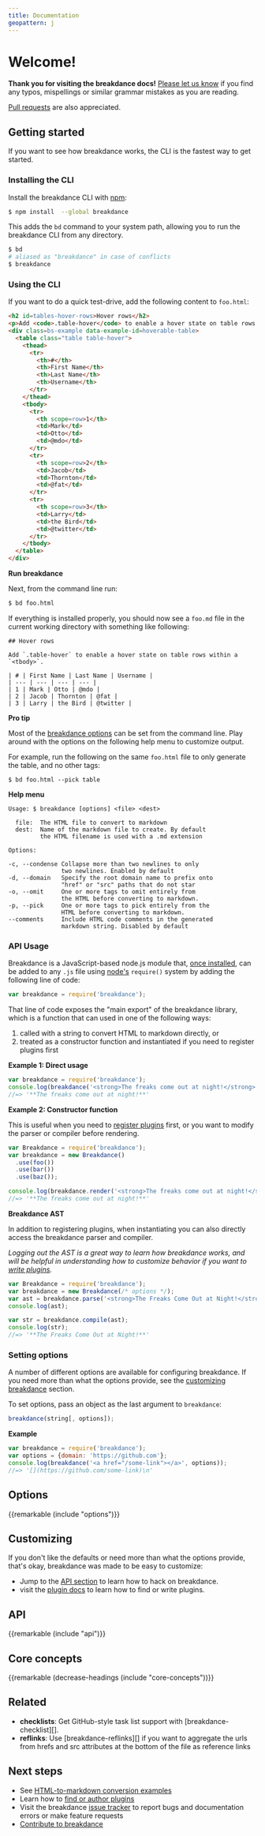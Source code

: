 ```yaml
---
title: Documentation
geopattern: j
---
```


# Welcome!

**Thank you for visiting the breakdance docs!** [Please let us know]({{@site.href}}/issues) if you find any typos, mispellings or similar grammar mistakes as you are reading.

[Pull requests](contributing.html) are also appreciated.

## Getting started

If you want to see how breakdance works, the CLI is the fastest way to get started. 

### Installing the CLI

Install the breakdance CLI with [npm](https://www.npmjs.com/):

```sh
$ npm install  --global breakdance
```

This adds the `bd` command to your system path, allowing you to run the breakdance CLI from any directory. 

```sh
$ bd
# aliased as "breakdance" in case of conflicts
$ breakdance
```

### Using the CLI

If you want to do a quick test-drive, add the following content to `foo.html`:

```html
<h2 id=tables-hover-rows>Hover rows</h2>
<p>Add <code>.table-hover</code> to enable a hover state on table rows within a <code>&lt;tbody&gt;</code>.</p>
<div class=bs-example data-example-id=hoverable-table>
  <table class="table table-hover">
    <thead>
      <tr>
        <th>#</th>
        <th>First Name</th>
        <th>Last Name</th>
        <th>Username</th>
      </tr>
    </thead>
    <tbody>
      <tr>
        <th scope=row>1</th>
        <td>Mark</td>
        <td>Otto</td>
        <td>@mdo</td>
      </tr>
      <tr>
        <th scope=row>2</th>
        <td>Jacob</td>
        <td>Thornton</td>
        <td>@fat</td>
      </tr>
      <tr>
        <th scope=row>3</th>
        <td>Larry</td>
        <td>the Bird</td>
        <td>@twitter</td>
      </tr>
    </tbody>
  </table>
</div>
```

**Run breakdance**

Next, from the command line run:

```sh
$ bd foo.html
```

If everything is installed properly, you should now see a `foo.md` file in the current working directory with something like following:

```
## Hover rows

Add `.table-hover` to enable a hover state on table rows within a `<tbody>`.

| # | First Name | Last Name | Username |
| --- | --- | --- | --- |
| 1 | Mark | Otto | @mdo |
| 2 | Jacob | Thornton | @fat |
| 3 | Larry | the Bird | @twitter |
```

**Pro tip**

Most of the [breakdance options](http://breakdance.io/docs.html#options) can be set from the command line. Play around with the options on the following help menu to customize output. 

For example, run the following on the same `foo.html` file to only generate the table, and no other tags:

```
$ bd foo.html --pick table
```

**Help menu**


```
Usage: $ breakdance [options] <file> <dest>

  file:  The HTML file to convert to markdown
  dest:  Name of the markdown file to create. By default
         the HTML filename is used with a .md extension

Options:

-c, --condense Collapse more than two newlines to only
               two newlines. Enabled by default
-d, --domain   Specify the root domain name to prefix onto
               "href" or "src" paths that do not star
-o, --omit     One or more tags to omit entirely from
               the HTML before converting to markdown.
-p, --pick     One or more tags to pick entirely from the
               HTML before converting to markdown.
--comments     Include HTML code comments in the generated
               markdown string. Disabled by default
```

### API Usage

Breakdance is a JavaScript-based node.js module that, [once installed](index.html#quickstart), can be added to any `.js` file using [node's](https://nodejs.org/api/modules.html) `require()` system by adding the following line of code:

```js
var breakdance = require('breakdance');
```

That line of code exposes the "main export" of the breakdance library, which is a function that can used in one of the following ways:

1. called with a string to convert HTML to markdown directly, or
2. treated as a constructor function and instantiated if you need to register plugins first

**Example 1: Direct usage**

```js
var breakdance = require('breakdance');
console.log(breakdance('<strong>The freaks come out at night!</strong>'));
//=> '**The freaks come out at night!**'
```

**Example 2: Constructor function**

This is useful when you need to [register plugins](plugins.html) first, or you want to modify the parser or compiler before rendering.

```js
var Breakdance = require('breakdance');
var breakdance = new Breakdance()
  .use(foo())
  .use(bar())
  .use(baz());

console.log(breakdance.render('<strong>The freaks come out at night!</strong>'));
//=> '**The freaks come out at night!**'
```

**Breakdance AST**

In addition to registering plugins, when instantiating you can also directly access the breakdance parser and compiler.

_Logging out the AST is a great way to learn how breakdance works, and will be helpful in understanding how to customize behavior if you want to [write plugins](plugins.html)._

```js
var Breakdance = require('breakdance');
var breakdance = new Breakdance(/* options */);
var ast = breakdance.parse('<strong>The Freaks Come Out at Night!</strong>');
console.log(ast);

var str = breakdance.compile(ast);
console.log(str);
//=> '**The Freaks Come Out at Night!**'
```

### Setting options

A number of different options are available for configuring breakdance. If you need more than what the options provide, see the [customizing breakdance](#customizing-breakdance) section.

To set options, pass an object as the last argument to `breakdance`:

```js
breakdance(string[, options]);
```

**Example**

```js
var breakdance = require('breakdance');
var options = {domain: 'https://github.com'};
console.log(breakdance('<a href="/some-link"></a>', options));
//=> '[](https://github.com/some-link)\n'
```


## Options
{{remarkable (include "options")}}

## Customizing

If you don't like the defaults or need more than what the options provide, that's okay, breakdance was made to be easy to customize:

- Jump to the [API section](#api) to learn how to hack on breakdance.
- visit the [plugin docs](plugins.html) to learn how to find or write plugins.


## API
{{remarkable (include "api")}}


## Core concepts
{{remarkable (decrease-headings (include "core-concepts"))}}


## Related

- **checklists**: Get GitHub-style task list support with [breakdance-checklist][].
-  **reflinks**: Use [breakdance-reflinks][] if you want to aggregate the urls from hrefs and src attributes at the bottom of the file as reference links


## Next steps

- See [HTML-to-markdown conversion examples](examples.html)
- Learn how to [find or author plugins](plugins.html)
- Visit the breakdance [issue tracker]({{@site.href}}/issues) to report bugs and documentation errors or make feature requests
- [Contribute to breakdance](contributing.html)
